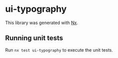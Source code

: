 # ui-typography

This library was generated with [Nx](https://nx.dev).

## Running unit tests

Run `nx test ui-typography` to execute the unit tests.
